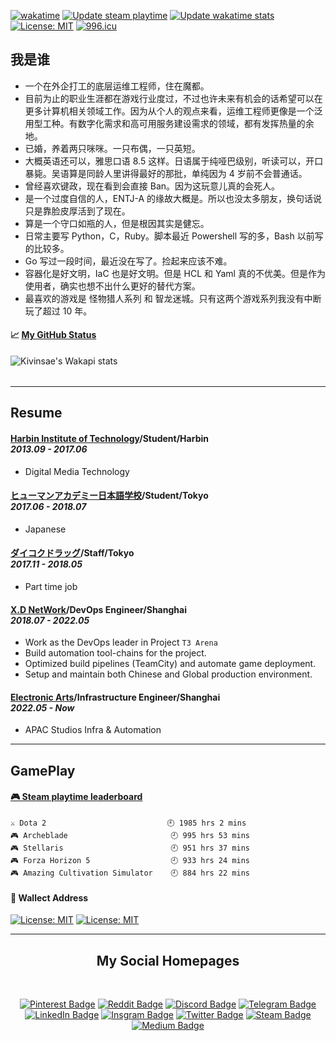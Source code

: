[![wakatime](https://wakatime.com/badge/github/KKtheGhost/KKtheGhost.svg)](https://wakatime.com/badge/github/KKtheGhost/KKtheGhost)
[![Update steam playtime](https://github.com/KKtheGhost/KKtheGhost/actions/workflows/steam-box.yml/badge.svg?event=schedule)](https://github.com/KKtheGhost/KKtheGhost/actions/workflows/steam-box.yml)
[![Update wakatime stats](https://github.com/KKtheGhost/KKtheGhost/actions/workflows/waka-box.yml/badge.svg)](https://github.com/KKtheGhost/KKtheGhost/actions/workflows/waka-box.yml)
[![License: MIT](https://img.shields.io/badge/License-MIT-yellow.svg)](https://opensource.org/licenses/MIT)
[![996.icu](https://img.shields.io/badge/link-996.icu-red.svg)](https://996.icu)

## <b>我是谁</b>

- 一个在外企打工的底层运维工程师，住在魔都。
- 目前为止的职业生涯都在游戏行业度过，不过也许未来有机会的话希望可以在更多计算机相关领域工作。因为从个人的观点来看，运维工程师更像是一个泛用型工种。有数字化需求和高可用服务建设需求的领域，都有发挥热量的余地。
- 已婚，养着两只咪咪。一只布偶，一只英短。
- 大概英语还可以，雅思口语 8.5 这样。日语属于纯哑巴级别，听读可以，开口暴毙。吴语算是同龄人里讲得最好的那批，单纯因为 4 岁前不会普通话。
- 曾经喜欢键政，现在看到会直接 Ban。因为这玩意儿真的会死人。
- 是一个过度自信的人，ENTJ-A 的缘故大概是。所以也没太多朋友，换句话说只是靠脸皮厚活到了现在。
- 算是一个守口如瓶的人，但是根因其实是健忘。
- 日常主要写 Python，C，Ruby。脚本最近 Powershell 写的多，Bash 以前写的比较多。
- Go 写过一段时间，最近没在写了。捡起来应该不难。
- 容器化是好文明，IaC 也是好文明。但是 HCL 和 Yaml 真的不优美。但是作为使用者，确实也想不出什么更好的替代方案。
- 最喜欢的游戏是 怪物猎人系列 和 智龙迷城。只有这两个游戏系列我没有中断玩了超过 10 年。

<table width="800px">
<tr valign="top" width="100%">

#### 📈 <a href="https://github.com/KKtheGhost" target="_blank">**My GitHub Status**</a>

![Kivinsae's Wakapi stats](https://github-readme-stats.vercel.app/api/wakatime?username=kivinsae&api_domain=wakapi.dev&bg_color=000000&title_color=2F855A&icon_color=2F855A&text_color=FFFFD0&custom_title=Wakapi%20Week%20Stats&layout=compact)

</tr>
</table>

---
## <b>Resume</b>
#### <b>[Harbin Institute of Technology](https://www.ea.com/)/Student/Harbin</b><div align="left"><i>2013.09 - 2017.06</i></dov>
- Digital Media Technology

#### <b>[ヒューマンアカデミー日本語学校](https://hajl.athuman.com/)/Student/Tokyo</b><div align="left"><i>2017.06 - 2018.07</i></dov>
- Japanese

#### <b>[ダイコクドラッグ](https://daikokudrug.com/)/Staff/Tokyo</b><div align="left"><i>2017.11 - 2018.05</i></dov>
- Part time job

#### <b>[X.D NetWork](https://www.xd.com/)/DevOps Engineer/Shanghai</b><div align="left"><i>2018.07 - 2022.05</i></dov>
- Work as the DevOps leader in Project `T3 Arena`
- Build automation tool-chains for the project.
- Optimized build pipelines (TeamCity) and automate game deployment.
- Setup and maintain both Chinese and Global production environment.

#### <b>[Electronic Arts](https://www.ea.com/)/Infrastructure Engineer/Shanghai</b><div align="left"><i>2022.05 - Now</i></dov>
- APAC Studios Infra & Automation

---
## <b>GamePlay</b>
<tr valign="top" width="100%">

 <!-- steam-box start -->
#### <a href="https://gist.github.com/61a2fc3a8dde9ab364f668096a1ebb06" target="_blank"><b>🎮 Steam playtime leaderboard</b></a>
```text
⚔️ Dota 2                           🕘 1985 hrs 2 mins
🎮 Archeblade                       🕘 995 hrs 53 mins
🎮 Stellaris                        🕘 951 hrs 37 mins
🎮 Forza Horizon 5                  🕘 933 hrs 24 mins
🎮 Amazing Cultivation Simulator    🕘 884 hrs 22 mins
```
<!-- Powered by https://github.com/YouEclipse/steam-box . -->
<!-- steam-box end -->

</tr>

#### <b>👛 Wallect Address</b>
[![License: MIT](https://img.shields.io/badge/BTC-3PAkWsoSGXKs8eK5DEWfdp3VgEJ17XvgjW-yellow)](https://gist.github.com/KKtheGhost/8a3981e30bd63526375a110d57c6f00a)
[![License: MIT](https://img.shields.io/badge/ETH-0x9994eA2664c27601407Ef01E2dC9b7bF989ae954-blue)](https://gist.github.com/KKtheGhost/f4feccc86cabd860584e9ad533d1fada)

</table>

---
<div align="center">

## My Social Homepages
</div>
<div align="center">
<br>

[![Pinterest Badge](https://img.shields.io/badge/@kivinsae-red?style=for-the-badge&logo=pinterest&logoColor=white)](https://www.pinterest.com/kivinsae)
[![Reddit Badge](https://img.shields.io/badge/@kivinsae-orange?style=for-the-badge&logo=reddit&logoColor=white)](https://www.reddit.com/user/kivinsae)
[![Discord Badge](https://img.shields.io/badge/@kivinsae-yellow?style=for-the-badge&logo=discord&logoColor=black)](https://discordapp.com/users/kivinsae/)
[![Telegram Badge](https://img.shields.io/badge/@kivinsae-blue?style=for-the-badge&logo=telegram&logoColor=white)](https://t.me/Kova_Saint_Fin)
[![LinkedIn Badge](https://img.shields.io/badge/@kivinsae-navy?style=for-the-badge&logo=linkedin&logoColor=white)](https://www.linkedin.com/in/kivinsae/)
[![Insgram Badge](https://img.shields.io/badge/@kivinsae-purple?style=for-the-badge&logo=instagram&logoColor=pink)](https://www.instagram.com/kivinsae/)
[![Twitter Badge](https://img.shields.io/badge/@kivinsae-white?style=for-the-badge&logo=twitter&logoColor=blue)](https://twitter.com/kistovincent)
[![Steam Badge](https://img.shields.io/badge/@kivinsae-gray?style=for-the-badge&logo=steam&logoColor=white)](https://steamcommunity.com/id/kivinsae/)
[![Medium Badge](https://img.shields.io/badge/@kivinsae-black?style=for-the-badge&logo=medium&logoColor=white)](https://kivinsae.com)

</br>
</div>
